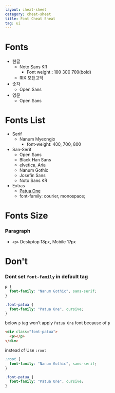 ```yaml
---
layout: cheat-sheet
category: cheat-sheet
title: Font Cheat Sheat
tag: ui
---
```


# Fonts

- 한글
  - Noto Sans KR
    - Font weight : 100 300 700(bold)
  - RIX 모던고딕
- 숫자
  - Open Sans
- 영문
  - Open Sans

# Fonts List

- Serif
  - Nanum Myeongjo
    - font-weight: 400, 700, 800
- San-Serif
  - Open Sans
  - Black Han Sans
  - elvetica, Aria
  - Nanum Gothic
  - Josefin Sans
  - Noto Sans KR
- Extras
  - [Patua One](https://fonts.google.com/specimen/Patua+One?selection.family=Patua+One)
  - font-family: courier, monospace;

# Fonts Size

### Paragraph

- `<p>` Deskptop 18px, Mobile 17px

# Don't

### Dont set `font-family` in default tag

```css
p {
  font-family: "Nanum Gothic", sans-serif;
}

.font-patua {
  font-family: "Patua One", cursive;
}
```

below `p` tag won't apply `Patua One` font because of `p`

```html
<div class="font-patua">
  <p></p>
</div>
```

instead of Use `:root`

```css
:root {
  font-family: "Nanum Gothic", sans-serif;
}

.font-patua {
  font-family: "Patua One", cursive;
}
```
